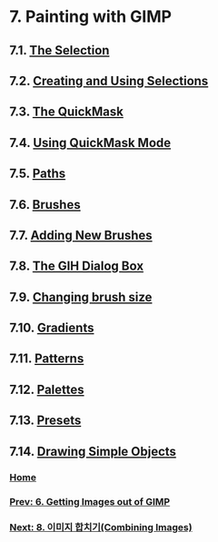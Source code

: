 # 7. Painting with GIMP
## 7.1. [The Selection](./07-01-the-selection.md)
## 7.2. [Creating and Using Selections](./07-02-00-creating-and-using-selections.md)
## 7.3. [The QuickMask](./07-03-00-the-quickmask.md)
## 7.4. [Using QuickMask Mode](./07-04-using-quickmask-mode.md)
## 7.5. [Paths](./07-05-00-paths.md)
## 7.6. [Brushes](./07-06-brushes.md)
## 7.7. [Adding New Brushes](./07-07-adding-new-brushes.md)
## 7.8. [The GIH Dialog Box](./07-08-the-gih-dialog-box.md)
## 7.9. [Changing brush size](./07-09-00-changing-brush-size.md)
## 7.10. [Gradients](./07-10-gradients.md)
## 7.11. [Patterns](./07-11-patterns.md)
## 7.12. [Palettes](./07-12-00-palettes.md)
## 7.13. [Presets](./07-13-presets.md)
## 7.14. [Drawing Simple Objects](./07-14-00-drawing-simple-objects.md)

### [Home](./00-home.md)
### [Prev: 6. Getting Images out of GIMP](./06-00-getting-images-out-of-gimp.md)
### [Next: 8. 이미지 합치기(Combining Images)](./08-00-combining-images.md)